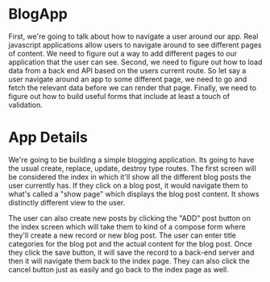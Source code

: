 # BlogApp

First, we're going to talk about how to navigate a user around our app. Real javascript applications allow users to navigate around to see different pages of content. We need to figure out a way to add different pages to our application that the user can see. Second,  we need to figure out how to load data from a back end API based on the users current route. So let say a user navigate around an app to some different page, we need to go and fetch the relevant data before we can render that page. Finally, we need to figure out how to build useful forms that include at least a touch of validation.

# App Details

We're going to be building a simple blogging application. Its going to have the usual create, replace, update, destroy type routes. The first screen will be considered the index in which it'll show all the different blog posts the user currently has. If they click on a blog post, it would navigate them to what's called a "show page" which displays the blog post content. It shows distinctly different view to the user.

The user can also create new posts by clicking the "ADD" post button on the index screen which will take them to kind of a compose form where they'll create a new record or new blog post. The user can enter title categories for the blog pot and the actual content for the blog post. Once they click the save button, it will save the record to a back-end server and then it will navigate them back to the index page. They can also click the cancel button just as easily and go back to the index page as well.
